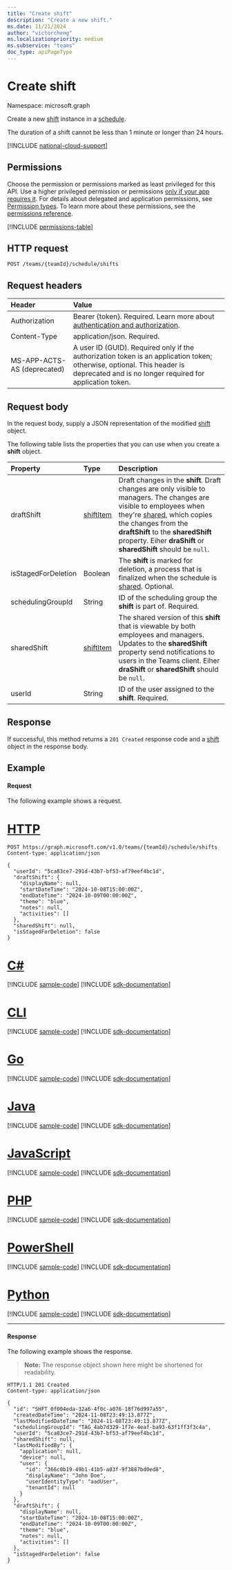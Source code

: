 ```yaml
---
title: "Create shift"
description: "Create a new shift."
ms.date: 11/21/2024
author: "victorcheng"
ms.localizationpriority: medium
ms.subservice: "teams"
doc_type: apiPageType
---
```


# Create shift

Namespace: microsoft.graph

Create a new [shift](../resources/shift.md) instance in a [schedule](../resources/schedule.md).

The duration of a shift cannot be less than 1 minute or longer than 24 hours.

[!INCLUDE [national-cloud-support](../../includes/global-only.md)]

## Permissions

Choose the permission or permissions marked as least privileged for this API. Use a higher privileged permission or permissions [only if your app requires it](/graph/permissions-overview#best-practices-for-using-microsoft-graph-permissions). For details about delegated and application permissions, see [Permission types](/graph/permissions-overview#permission-types). To learn more about these permissions, see the [permissions reference](/graph/permissions-reference).

<!-- { "blockType": "permissions", "name": "schedule_post_shifts" } -->
[!INCLUDE [permissions-table](../includes/permissions/schedule-post-shifts-permissions.md)]

## HTTP request

<!-- { "blockType": "ignored" } -->

```http
POST /teams/{teamId}/schedule/shifts
```

## Request headers

| Header       | Value |
|:---------------|:--------|
|Authorization|Bearer {token}. Required. Learn more about [authentication and authorization](/graph/auth/auth-concepts).|
| Content-Type  | application/json. Required. |
| MS-APP-ACTS-AS (deprecated) | A user ID (GUID). Required only if the authorization token is an application token; otherwise, optional. This header is deprecated and is no longer required for application token.|

## Request body

In the request body, supply a JSON representation of the modified [shift](../resources/shift.md) object.

The following table lists the properties that you can use when you create a **shift** object.

|Property|Type|Description|
|:---|:---|:---|
| draftShift           | [shiftItem](../resources/shiftitem.md)     | Draft changes in the **shift**. Draft changes are only visible to managers. The changes are visible to employees when they're [shared](../api/schedule-share.md), which copies the changes from the **draftShift** to the **sharedShift** property. Eiher **draShift** or **sharedShift** should be `null`.|
| isStagedForDeletion   | Boolean                           | The **shift** is marked for deletion, a process that is finalized when the schedule is [shared](../api/schedule-share.md). Optional. |
| schedulingGroupId    | String                      | ID of the scheduling group the **shift** is part of. Required. |
| sharedShift          | [shiftItem](../resources/shiftitem.md)     | The shared version of this **shift** that is viewable by both employees and managers. Updates to the **sharedShift** property send notifications to users in the Teams client. Eiher **draShift** or **sharedShift** should be `null`.|
| userId               | String                      | ID of the user assigned to the **shift**. Required. |

## Response

If successful, this method returns a `201 Created` response code and a [shift](../resources/shift.md) object in the response body.

## Example

#### Request

The following example shows a request.

# [HTTP](#tab/http)
<!-- {
  "blockType": "request",
  "name": "schedule-post-shifts"
}-->
```http
POST https://graph.microsoft.com/v1.0/teams/{teamId}/schedule/shifts
Content-type: application/json

{
  "userId": "5ca83ce7-291d-43b7-bf53-af79eef4bc1d",
  "draftShift": {
    "displayName": null,
    "startDateTime": "2024-10-08T15:00:00Z",
    "endDateTime": "2024-10-09T00:00:00Z",
    "theme": "blue",
    "notes": null,
    "activities": []
  },
  "sharedShift": null,
  "isStagedForDeletion": false
}
```

# [C#](#tab/csharp)
[!INCLUDE [sample-code](../includes/snippets/csharp/schedule-post-shifts-csharp-snippets.md)]
[!INCLUDE [sdk-documentation](../includes/snippets/snippets-sdk-documentation-link.md)]

# [CLI](#tab/cli)
[!INCLUDE [sample-code](../includes/snippets/cli/schedule-post-shifts-cli-snippets.md)]
[!INCLUDE [sdk-documentation](../includes/snippets/snippets-sdk-documentation-link.md)]

# [Go](#tab/go)
[!INCLUDE [sample-code](../includes/snippets/go/schedule-post-shifts-go-snippets.md)]
[!INCLUDE [sdk-documentation](../includes/snippets/snippets-sdk-documentation-link.md)]

# [Java](#tab/java)
[!INCLUDE [sample-code](../includes/snippets/java/schedule-post-shifts-java-snippets.md)]
[!INCLUDE [sdk-documentation](../includes/snippets/snippets-sdk-documentation-link.md)]

# [JavaScript](#tab/javascript)
[!INCLUDE [sample-code](../includes/snippets/javascript/schedule-post-shifts-javascript-snippets.md)]
[!INCLUDE [sdk-documentation](../includes/snippets/snippets-sdk-documentation-link.md)]

# [PHP](#tab/php)
[!INCLUDE [sample-code](../includes/snippets/php/schedule-post-shifts-php-snippets.md)]
[!INCLUDE [sdk-documentation](../includes/snippets/snippets-sdk-documentation-link.md)]

# [PowerShell](#tab/powershell)
[!INCLUDE [sample-code](../includes/snippets/powershell/schedule-post-shifts-powershell-snippets.md)]
[!INCLUDE [sdk-documentation](../includes/snippets/snippets-sdk-documentation-link.md)]

# [Python](#tab/python)
[!INCLUDE [sample-code](../includes/snippets/python/schedule-post-shifts-python-snippets.md)]
[!INCLUDE [sdk-documentation](../includes/snippets/snippets-sdk-documentation-link.md)]

---

#### Response

The following example shows the response.

>**Note:** The response object shown here might be shortened for readability.
<!-- {
  "blockType": "response",
  "truncated": true,
  "@odata.type": "microsoft.graph.shift"
} -->

```http
HTTP/1.1 201 Created
Content-type: application/json

{
  "id": "SHFT_0f004eda-32a6-4f0c-a076-18f76d997a55",
  "createdDateTime": "2024-11-08T23:49:13.877Z",
  "lastModifiedDateTime": "2024-11-08T23:49:13.877Z",
  "schedulingGroupId": "TAG_4ab7d329-1f7e-4eaf-ba93-63f1ff3f3c4a",
  "userId": "5ca83ce7-291d-43b7-bf53-af79eef4bc1d",
  "sharedShift": null,
  "lastModifiedBy": {
    "application": null,
    "device": null,
    "user": {
      "id": "366c0b19-49b1-41b5-a03f-9f3887bd0ed8",
      "displayName": "John Doe",
      "userIdentityType": "aadUser",
      "tenantId": null
    }
  },
  "draftShift": {
    "displayName": null,
    "startDateTime": "2024-10-08T15:00:00Z",
    "endDateTime": "2024-10-09T00:00:00Z",
    "theme": "blue",
    "notes": null,
    "activities": []
  },
  "isStagedForDeletion": false
}
```

<!-- uuid: 8fcb5dbc-d5aa-4681-8e31-b001d5168d79
2015-10-25 14:57:30 UTC -->
<!--
{
  "type": "#page.annotation",
  "description": "Creates a new shift",
  "keywords": "",
  "section": "documentation",
  "tocPath": "",
  "suppressions": [
  ]
}
-->


